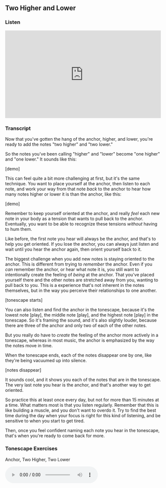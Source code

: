 ## Two Higher and Lower



### Listen

<style>
.embed-container {
    position: relative;
    padding-bottom: 56.25%;
    height: 0;
    overflow: hidden;
    max-width: 100%;
  }
  iframe{
    position: absolute;
    top: 0;
    left: 0;
    width: 100%;
    height: 100%;
  }
</style>
<div class='embed-container'>
  <iframe src='https://www.youtube.com/embed/7ubJ-Ym-Sf8?rel=0&cc_load_policy=1' frameborder='0' allowfullscreen></iframe>
</div>



### Transcript

Now that you've gotten the hang of the anchor, higher, and lower, you're ready to add the notes "two higher" and "two lower." 

So the notes you've been calling "higher" and "lower" become "one higher" and "one lower." It sounds like this:

[demo]

This can feel quite a bit more challenging at first, but it's the same technique. You want to place yourself at the anchor, then listen to each note, and work your way from that note *back* to the anchor to hear how many notes higher or lower it is than the anchor, like this:

[demo]

Remember to keep yourself oriented at the anchor, and really *feel* each new note in your body as a tension that wants to pull back to the anchor. Eventually, you want to be able to recognize these tensions *without* having to hum them.

Like before, the first note you hear will always be the anchor, and that's to help you get oriented. If you lose the anchor, you can always just listen and wait until you hear the anchor again, then orient yourself back to it.

The biggest challenge when you add new notes is staying oriented to the anchor. This is different from trying to *remember* the anchor. Even if you *can* remember the anchor, or hear what note it is, you still want to intentionally create the feeling of *being* at the anchor. That you've placed yourself there and the other notes are stretched away from you, wanting to pull back to you. This is a experience that's not inherent in the notes themselves, but in the way you perceive their relationships to one another.

[tonescape starts]

You can also listen and find the anchor in the tonescape, because it's the lowest note [play], the middle note [play], and the highest note [play] in the tonescape. So it's framing the sound, and it's also slightly louder, because there are three of the anchor and only two of each of the other notes.

But you really do have to *create* the feeling of the anchor more actively in a tonescape, whereas in most music, the anchor is emphasized by the way the notes move in time. 

When the tonescape ends, each of the notes disappear one by one, like they're being vacuumed up into silence. 

[notes disappear] 

It sounds cool, and it shows you each of the notes that are in the tonescape. The very last note you hear is the anchor, and that's another way to get oriented.

So practice this at least once every day, but not for more than 15 minutes at a time. What matters most is that you listen regularly. Remember that this is like building a muscle, and you don't want to overdo it. Try to find the best time during the day when your focus is right for this kind of listening, and be sensitive to when you start to get tired.

Then, once you feel confident naming each note you hear in the tonescape, that's when you're ready to come back for more.



### Tonescape Exercises

Anchor, Two Higher, Two Lower

<audio controls src="../media/tonescapes_2.mp3"></audio>